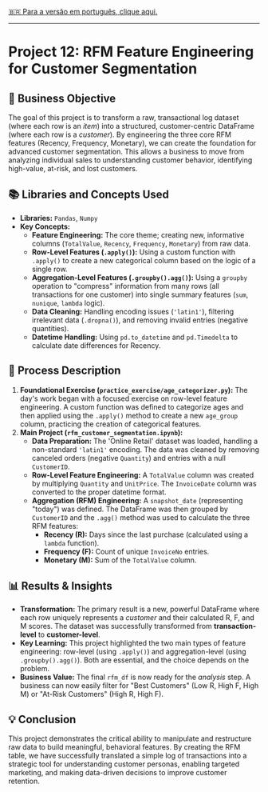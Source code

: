 [🇧🇷 Para a versão em português, clique aqui.](./LEIA-ME.md)

---

# Project 12: RFM Feature Engineering for Customer Segmentation

## 🎯 Business Objective
The goal of this project is to transform a raw, transactional log dataset (where each row is an *item*) into a structured, customer-centric DataFrame (where each row is a *customer*). By engineering the three core RFM features (Recency, Frequency, Monetary), we can create the foundation for advanced customer segmentation. This allows a business to move from analyzing individual sales to understanding customer behavior, identifying high-value, at-risk, and lost customers.

## 📚 Libraries and Concepts Used
-   **Libraries:** `Pandas`, `Numpy`
-   **Key Concepts:**
    -   **Feature Engineering:** The core theme; creating new, informative columns (`TotalValue`, `Recency`, `Frequency`, `Monetary`) from raw data.
    -   **Row-Level Features (`.apply()`):** Using a custom function with `.apply()` to create a new categorical column based on the logic of a single row.
    -   **Aggregation-Level Features (`.groupby().agg()`):** Using a `groupby` operation to "compress" information from many rows (all transactions for one customer) into single summary features (`sum`, `nunique`, `lambda` logic).
    -   **Data Cleaning:** Handling encoding issues (`'latin1'`), filtering irrelevant data (`.dropna()`), and removing invalid entries (negative quantities).
    -   **Datetime Handling:** Using `pd.to_datetime` and `pd.Timedelta` to calculate date differences for Recency.

## 📖 Process Description
1.  **Foundational Exercise (`practice_exercise/age_categorizer.py`):** The day's work began with a focused exercise on row-level feature engineering. A custom function was defined to categorize ages and then applied using the `.apply()` method to create a new `age_group` column, practicing the creation of categorical features.
2.  **Main Project (`rfm_customer_segmentation.ipynb`):**
    -   **Data Preparation:** The 'Online Retail' dataset was loaded, handling a non-standard `'latin1'` encoding. The data was cleaned by removing canceled orders (negative `Quantity`) and entries with a null `CustomerID`.
    -   **Row-Level Feature Engineering:** A `TotalValue` column was created by multiplying `Quantity` and `UnitPrice`. The `InvoiceDate` column was converted to the proper datetime format.
    -   **Aggregation (RFM) Engineering:** A `snapshot_date` (representing "today") was defined. The DataFrame was then grouped by `CustomerID` and the `.agg()` method was used to calculate the three RFM features:
        -   **Recency (R):** Days since the last purchase (calculated using a `lambda` function).
        -   **Frequency (F):** Count of unique `InvoiceNo` entries.
        -   **Monetary (M):** Sum of the `TotalValue` column.

## 📊 Results & Insights
-   **Transformation:** The primary result is a new, powerful DataFrame where each row uniquely represents a *customer* and their calculated R, F, and M scores. The dataset was successfully transformed from **transaction-level** to **customer-level**.
-   **Key Learning:** This project highlighted the two main types of feature engineering: row-level (using `.apply()`) and aggregation-level (using `.groupby().agg()`). Both are essential, and the choice depends on the problem.
-   **Business Value:** The final `rfm_df` is now ready for the *analysis* step. A business can now easily filter for "Best Customers" (Low R, High F, High M) or "At-Risk Customers" (High R, High F).

## 💡 Conclusion
This project demonstrates the critical ability to manipulate and restructure raw data to build meaningful, behavioral features. By creating the RFM table, we have successfully translated a simple log of transactions into a strategic tool for understanding customer personas, enabling targeted marketing, and making data-driven decisions to improve customer retention.